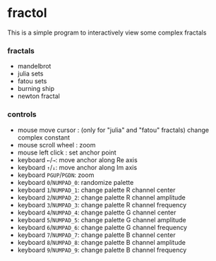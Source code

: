 # fractol

This is a simple program to interactively view some complex fractals

### fractals

- mandelbrot
- julia sets
- fatou sets
- burning ship
- newton fractal

### controls

- mouse move cursor : (only for "julia" and "fatou" fractals) change complex constant
- mouse scroll wheel : zoom
- mouse left click : set anchor point
- keyboard `←`/`→`: move anchor along Re axis
- keyboard `↑`/`↓`: move anchor along Im axis
- keyboard `PGUP`/`PGDN`: zoom
- keyboard `0`/`NUMPAD_0`: randomize palette
- keyboard `1`/`NUMPAD_1`: change palette R channel center
- keyboard `2`/`NUMPAD_2`: change palette R channel amplitude
- keyboard `3`/`NUMPAD_3`: change palette R channel frequency
- keyboard `4`/`NUMPAD_4`: change palette G channel center
- keyboard `5`/`NUMPAD_5`: change palette G channel amplitude
- keyboard `6`/`NUMPAD_6`: change palette G channel frequency
- keyboard `7`/`NUMPAD_7`: change palette B channel center
- keyboard `8`/`NUMPAD_8`: change palette B channel amplitude
- keyboard `9`/`NUMPAD_9`: change palette B channel frequency
